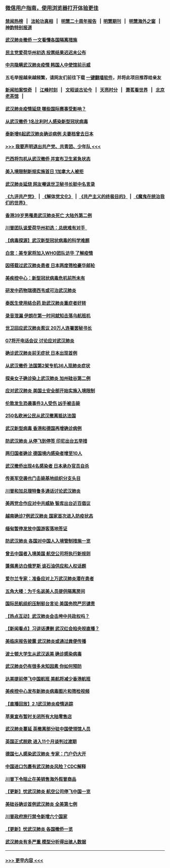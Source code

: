 ### [微信用户指南，使用浏览器打开体验更佳](https://github.com/gfw-breaker/banned-news1/blob/master/indexes/wechat-guide.md?t=0)
#### [禁闻热榜](热点新闻.md?t=0)  &nbsp;&nbsp;|&nbsp;&nbsp; [法轮功真相](https://github.com/gfw-breaker/truth/blob/master/README.md?t=0) &nbsp;&nbsp;|&nbsp;&nbsp; [明慧二十周年报告](https://github.com/gfw-breaker/mh-reports/blob/master/README.md?t=0) &nbsp;&nbsp;|&nbsp;&nbsp;[明慧期刊](https://github.com/gfw-breaker/mh-qikan) &nbsp;&nbsp;|&nbsp;&nbsp; [明慧海外之窗](https://github.com/gfw-breaker/mh-news/blob/master/README.md?t=0) &nbsp;&nbsp;|&nbsp;&nbsp; [神韵特别报道](https://github.com/gfw-breaker/mh-news/blob/master/shenyun.md?t=0)
#### [武汉肺炎撤侨 一文看懂各国隔离措施](../pages/nsc418/n11844216.md?t=02050322) 
#### [民主党爱荷华州初选 投票结果迟迟未公布](../pages/nsc418/n11844207.md?t=02050322) 
#### [中共隐瞒武汉肺炎疫情 韩国人中使馆前示威](../pages/nsc418/n11844084.md?t=02050322) 
#### 五毛举报越来越频繁，请网友们前往下载 [一键翻墙软件](https://github.com/gfw-breaker/ssr-accounts)，并将此项目推荐给亲友
#### [新闻拍案惊奇](https://github.com/gfw-breaker/banned-news1/blob/master/pages/link4.md) &nbsp;&nbsp;|&nbsp;&nbsp; [江峰时刻](https://github.com/gfw-breaker/banned-news1/blob/master/pages/link4.md) &nbsp;&nbsp;|&nbsp;&nbsp; [文昭谈古论今](https://github.com/gfw-breaker/banned-news1/blob/master/pages/link4.md) &nbsp;&nbsp;|&nbsp;&nbsp; [天亮时分](https://github.com/gfw-breaker/banned-news1/blob/master/pages/link4.md) &nbsp;&nbsp;|&nbsp;&nbsp; [萧茗看世界](https://github.com/gfw-breaker/banned-news1/blob/master/pages/link4.md) &nbsp;&nbsp;|&nbsp;&nbsp; [北京老茶馆](https://github.com/gfw-breaker/banned-news1/blob/master/pages/link4.md) &nbsp;&nbsp;|&nbsp;&nbsp; 
#### [武汉肺炎疫情延烧 哪些国际赛事受影响？](../pages/nsc418/n11843958.md?t=02050322) 
#### [从武汉撤侨 1名比利时人感染新型冠状病毒](../pages/nsc418/n11843977.md?t=02050322) 
#### [泰新增6起武汉肺炎确诊病例 夫妻档曾去日本](../pages/nsc418/n11843900.md?t=02050322) 
#### [>>> 我要声明退出共产党、共青团、少年队 <<<](https://github.com/begood0513/goodnews/blob/master/quit/letter.md) 
#### [巴西将包机从武汉撤侨 并宣布卫生紧急状态](../pages/nsc418/n11843418.md?t=02050322) 
#### [美入境限制新规实施首日 1加拿大人被拒](../pages/nsc418/n11843058.md?t=02050322) 
#### [武汉肺炎延烧 网友嘲讽世卫秘书长挺中名言录](../pages/nsc418/n11843056.md?t=02050322) 
#### [《九评共产党》](https://github.com/begood0513/9ping.md/blob/master/README.md) &nbsp;|&nbsp; [《解体党文化》](../../../../jtdwh.md/blob/master/README.md)  &nbsp;|&nbsp; [《共产主义的终极目的》](../../../../gczydzjmd.md/blob/master/README.md) &nbsp;|&nbsp; [《魔鬼在统治我们的世界》](../../../../mgztzwmdsj.md/blob/master/README.md) 
#### [香港39岁男罹患武汉肺炎死亡 大陆外第二例](../pages/nsc418/n11843026.md?t=02050322) 
#### [川普团队谈爱荷华州初选：总统难有对手  ](../pages/nsc418/n11842867.md?t=02050322) 
#### [【病毒探源】武汉新型冠状病毒的科学难题](../pages/nsc418/n11842176.md?t=02050322) 
#### [白宫：美专家将加入WHO团队访华 了解疫情](../pages/nsc418/n11842198.md?t=02050322) 
#### [因搭载过武汉肺炎患者 日本两度筛检豪华邮轮](../pages/nsc418/n11842447.md?t=02050322) 
#### [美疾控中心：新型冠状病毒危机前所未有](../pages/nsc418/n11842406.md?t=02050322) 
#### [研发中药物瑞德西韦或可治武汉肺炎](../pages/nsc418/n11842100.md?t=02050322) 
#### [泰医生使用结合药 助武汉肺炎重症者好转](../pages/nsc418/n11842096.md?t=02050322) 
#### [录音泄漏 伊朗在第一时间就知击落乌航班机](../pages/nsc418/n11842002.md?t=02050322) 
#### [世卫回应武汉肺炎惹议 20万人连署罢秘书长](../pages/nsc418/n11841664.md?t=02050322) 
#### [G7将开电话会议 讨论应对武汉肺炎](../pages/nsc418/n11841658.md?t=02050322) 
#### [确诊武汉肺炎前无症状 日本出现首例](../pages/nsc418/n11841567.md?t=02050322) 
#### [从武汉撤侨 法国第2架专机36人现肺炎症状](../pages/nsc418/n11841382.md?t=02050322) 
#### [探亲女子确诊染上武汉肺炎 加州硅谷第二例](../pages/nsc418/n11839784.md?t=02050322) 
#### [应对武汉肺炎 美国土安全部开始实施入境限制](../pages/nsc418/n11839729.md?t=02050322) 
#### [伦敦发生恐袭事件3人受伤 凶手被击毙](../pages/nsc418/n11839442.md?t=02050322) 
#### [250名欧洲公民从武汉撤离抵达法国](../pages/nsc418/n11839438.md?t=02050322) 
#### [武汉新型病毒 香港和德国再增确诊病例](../pages/nsc418/n11839381.md?t=02050322) 
#### [防武汉肺炎 从停飞到停签 印尼出台五举措](../pages/nsc418/n11839282.md?t=02050322) 
#### [两归国者确诊 德国境内感染者增至10人](../pages/nsc418/n11839164.md?t=02050322) 
#### [武汉撤侨出现4名感染者 日本承办官员自杀](../pages/nsc418/n11839044.md?t=02050322) 
#### [传美军空袭也门击毙基地组织分支头目](../pages/nsc418/n11839210.md?t=02050322) 
#### [川普和加总理特鲁多通话讨论武汉肺炎](../pages/nsc418/n11839128.md?t=02050322) 
#### [美两党合作应对中共威胁 智库出台近百倡议](../pages/nsc418/n11838437.md?t=02050322) 
#### [越南确诊7例武汉肺炎 国家首次进入防疫状态](../pages/nsc418/n11838860.md?t=02050322) 
#### [缅甸暂停发放中国游客落地签证](../pages/nsc418/n11838730.md?t=02050322) 
#### [防武汉肺炎 各国对中国人入境管制措施一览](../pages/nsc418/n11838726.md?t=02050322) 
#### [曾去中国者入境美国 航空公司将执行新规则](../pages/nsc418/n11838375.md?t=02050322) 
#### [蓬佩奥访白俄罗斯 谈石油供应和人权话题](../pages/nsc418/n11838242.md?t=02050322) 
#### [爱尔兰专家：准备应对上万武汉肺炎潜在患者](../pages/nsc418/n11837978.md?t=02050322) 
#### [五角大楼：为千名返美人员提供隔离房间](../pages/nsc418/n11837831.md?t=02050322) 
#### [国际民航组织压制挺台言论 美国务院严厉谴责](../pages/nsc418/n11837791.md?t=02050322) 
#### [【热点互动】武汉肺炎会击垮中共政权吗？](../pages/nsc418/n11837779.md?t=02050322) 
#### [【新闻看点】习讲话遭删 武汉红会掐央视直播？](../pages/nsc418/n11837573.md?t=02050322) 
#### [美临床报告披露 武汉肺炎或通过粪便传播](../pages/nsc418/n11837626.md?t=02050322) 
#### [波士顿大学生从武汉返美 确诊感染病毒](../pages/nsc418/n11837580.md?t=02050322) 
#### [武汉肺炎仍有很多未知因素 你如何预防](../pages/nsc418/n11837666.md?t=02050322) 
#### [达美提前停飞中国航班 美航将减少香港航班](../pages/nsc418/n11837649.md?t=02050322) 
#### [美疾控中心发布新肺炎病毒图片和筛检视频](../pages/nsc418/n11837491.md?t=02050322) 
#### [【直播回放】2.1武汉肺炎疫情追踪](../pages/nsc418/n11837232.md?t=02050322) 
#### [苹果宣布暂时关闭所有大陆零售店](../pages/nsc418/n11837097.md?t=02050322) 
#### [武汉肺炎蔓延 英撤离部分驻中国使领馆人员](../pages/nsc418/n11837061.md?t=02050322) 
#### [英国正式脱欧 进入11个月谈判过渡期](../pages/nsc418/n11836911.md?t=02050322) 
#### [德国七人感染武汉肺炎 专家：门户仍大开](../pages/nsc418/n11836344.md?t=02050322) 
#### [中国进口包裹有武汉肺炎风险？CDC解释](../pages/nsc418/n11836321.md?t=02050322) 
#### [川普下令阻止在美销售海外假冒商品](../pages/nsc418/n11836261.md?t=02050322) 
#### [【更新】忧武汉肺炎 航空公司停飞中国一览](../pages/nsc418/n11835931.md?t=02050322) 
#### [美硅谷确诊首例武汉肺炎 全美第七例](../pages/nsc418/n11836093.md?t=02050322) 
#### [川普政府旅行禁令新增六个国家](../pages/nsc418/n11836083.md?t=02050322) 
#### [【更新】忧武汉肺炎 各国撤侨一览](../pages/nsc418/n11835673.md?t=02050322) 
#### [武汉肺炎有多严重 模型分析得出骇人数据](../pages/nsc418/n11835829.md?t=02050322) 

----
#### [ >>> 更早内容 <<< ](../indexes/nsc418-earlier.md)
